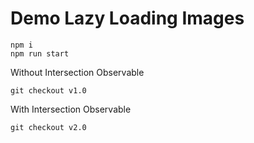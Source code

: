 # Demo Lazy Loading Images

```
npm i
npm run start
```

Without Intersection Observable
```
git checkout v1.0
```

With Intersection Observable
```
git checkout v2.0
```
